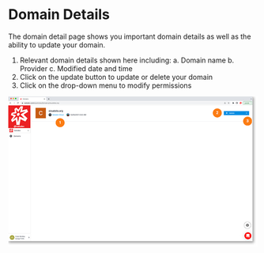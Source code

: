 # Domain Details

The domain detail page shows you important domain details as well as the ability to update your domain.
1. Relevant domain details shown here including:
    a. Domain name
    b. Provider
    c. Modified date and time
2. Click on the update button to update or delete your domain
3. Click on the drop-down menu to modify permissions

<a href="../../../images/infra-domain-detail-lg.jpg" target="_blank"><img src="../../../images/infra-domain-detail.jpg" style="margin: auto; display: block"></a>
